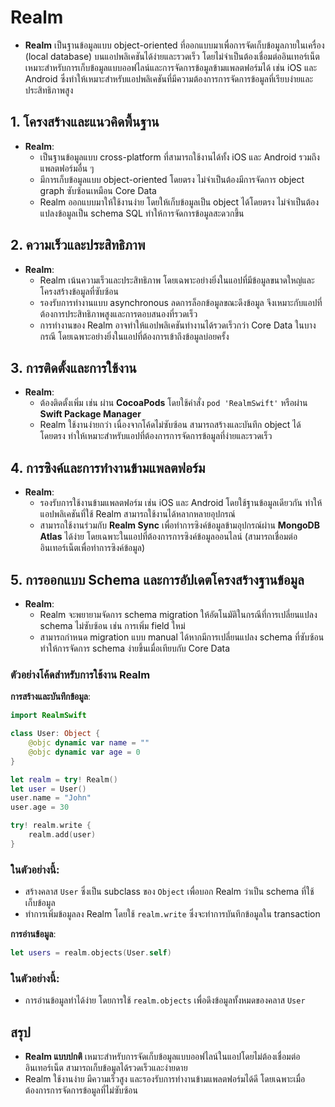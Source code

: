# Realm 

- **Realm** เป็นฐานข้อมูลแบบ object-oriented ที่ออกแบบมาเพื่อการจัดเก็บข้อมูลภายในเครื่อง (local database) บนแอปพลิเคชันได้ง่ายและรวดเร็ว โดยไม่จำเป็นต้องเชื่อมต่ออินเทอร์เน็ต เหมาะสำหรับการเก็บข้อมูลแบบออฟไลน์และการจัดการข้อมูลข้ามแพลตฟอร์มได้ เช่น iOS และ Android ซึ่งทำให้เหมาะสำหรับแอปพลิเคชันที่มีความต้องการการจัดการข้อมูลที่เรียบง่ายและประสิทธิภาพสูง

## 1. โครงสร้างและแนวคิดพื้นฐาน
- **Realm**:
    - เป็นฐานข้อมูลแบบ cross-platform ที่สามารถใช้งานได้ทั้ง iOS และ Android รวมถึงแพลตฟอร์มอื่น ๆ
    - มีการเก็บข้อมูลแบบ object-oriented โดยตรง ไม่จำเป็นต้องมีการจัดการ object graph ซับซ้อนเหมือน Core Data
    - Realm ออกแบบมาให้ใช้งานง่าย โดยให้เก็บข้อมูลเป็น object ได้โดยตรง ไม่จำเป็นต้องแปลงข้อมูลเป็น schema SQL ทำให้การจัดการข้อมูลสะดวกขึ้น

## 2. ความเร็วและประสิทธิภาพ
- **Realm**:
    - Realm เน้นความเร็วและประสิทธิภาพ โดยเฉพาะอย่างยิ่งในแอปที่มีข้อมูลขนาดใหญ่และโครงสร้างข้อมูลที่ซับซ้อน
    - รองรับการทำงานแบบ asynchronous ลดการล็อกข้อมูลขณะดึงข้อมูล จึงเหมาะกับแอปที่ต้องการประสิทธิภาพสูงและการตอบสนองที่รวดเร็ว
    - การทำงานของ Realm อาจทำให้แอปพลิเคชันทำงานได้รวดเร็วกว่า Core Data ในบางกรณี โดยเฉพาะอย่างยิ่งในแอปที่ต้องการเข้าถึงข้อมูลบ่อยครั้ง

## 3. การติดตั้งและการใช้งาน
- **Realm**:
    - ต้องติดตั้งเพิ่ม เช่น ผ่าน **CocoaPods** โดยใช้คำสั่ง `pod 'RealmSwift'` หรือผ่าน **Swift Package Manager**
    - Realm ใช้งานง่ายกว่า เนื่องจากโค้ดไม่ซับซ้อน สามารถสร้างและบันทึก object ได้โดยตรง ทำให้เหมาะสำหรับแอปที่ต้องการการจัดการข้อมูลที่ง่ายและรวดเร็ว
 
## 4. การซิงค์และการทำงานข้ามแพลตฟอร์ม
- **Realm**:
    - รองรับการใช้งานข้ามแพลตฟอร์ม เช่น iOS และ Android โดยใช้ฐานข้อมูลเดียวกัน ทำให้แอปพลิเคชันที่ใช้ Realm สามารถใช้งานได้หลากหลายอุปกรณ์
    - สามารถใช้งานร่วมกับ **Realm Sync** เพื่อทำการซิงค์ข้อมูลข้ามอุปกรณ์ผ่าน **MongoDB Atlas** ได้ง่าย โดยเฉพาะในแอปที่ต้องการการซิงค์ข้อมูลออนไลน์ (สามารถเชื่อมต่ออินเทอร์เน็ตเพื่อทำการซิงค์ข้อมูล)

## 5. การออกแบบ Schema และการอัปเดตโครงสร้างฐานข้อมูล
- **Realm**:
    - Realm จะพยายามจัดการ schema migration ให้อัตโนมัติในกรณีที่การเปลี่ยนแปลง schema ไม่ซับซ้อน เช่น การเพิ่ม field ใหม่
    - สามารถกำหนด migration แบบ manual ได้หากมีการเปลี่ยนแปลง schema ที่ซับซ้อน ทำให้การจัดการ schema ง่ายขึ้นเมื่อเทียบกับ Core Data

### ตัวอย่างโค้ดสำหรับการใช้งาน Realm

**การสร้างและบันทึกข้อมูล**:
```swift
import RealmSwift

class User: Object {
    @objc dynamic var name = ""
    @objc dynamic var age = 0
}

let realm = try! Realm()
let user = User()
user.name = "John"
user.age = 30

try! realm.write {
    realm.add(user)
}
```

### ในตัวอย่างนี้:
- สร้างคลาส `User` ซึ่งเป็น subclass ของ `Object` เพื่อบอก Realm ว่าเป็น schema ที่ใช้เก็บข้อมูล
- ทำการเพิ่มข้อมูลลง Realm โดยใช้ `realm.write` ซึ่งจะทำการบันทึกข้อมูลใน transaction

**การอ่านข้อมูล**:
```swift
let users = realm.objects(User.self)
```

### ในตัวอย่างนี้:
- การอ่านข้อมูลทำได้ง่าย โดยการใช้ `realm.objects` เพื่อดึงข้อมูลทั้งหมดของคลาส `User`

## สรุป
- **Realm แบบปกติ** เหมาะสำหรับการจัดเก็บข้อมูลแบบออฟไลน์ในแอปโดยไม่ต้องเชื่อมต่ออินเทอร์เน็ต สามารถเก็บข้อมูลได้รวดเร็วและง่ายดาย
- Realm ใช้งานง่าย มีความเร็วสูง และรองรับการทำงานข้ามแพลตฟอร์มได้ดี โดยเฉพาะเมื่อต้องการการจัดการข้อมูลที่ไม่ซับซ้อน
